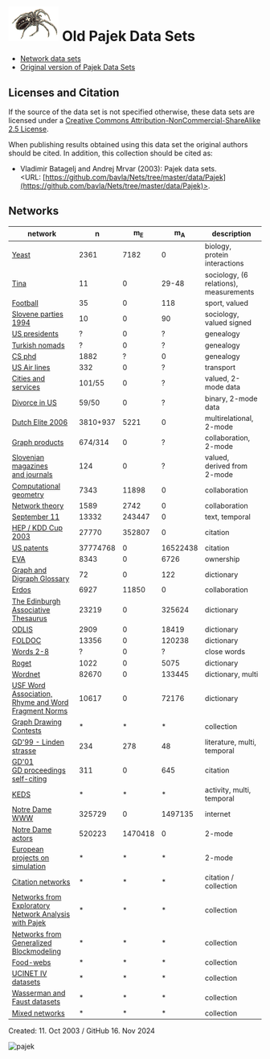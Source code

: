 
  

# <img src="pajek.gif" width=100>   Old Pajek Data Sets 

  * [Network data sets](https://github.com/bavla/Nets/tree/master/data)
  * [Original version of Pajek Data Sets](http://vlado.fmf.uni-lj.si/pub/networks/data/default.htm) 


## Licenses and Citation 


If the source of the data set is not specified otherwise, these data sets are licensed under a
[Creative Commons Attribution-NonCommercial-ShareAlike 2.5 License](http://creativecommons.org/licenses/by-nc-sa/2.5/).

When publishing results obtained using this data set the original authors should be cited.  In addition, this collection should be cited as:
  * Vladimir Batagelj  and Andrej Mrvar (2003): Pajek data sets.<br> <URL: [https://github.com/bavla/Nets/tree/master/data/Pajek](https://github.com/bavla/Nets/tree/master/data/Pajek)>.

## Networks 


| network  | n  | m<sub>E</sub> | m<sub>A</sub> | description |
| ------------------- | ------ | ------- | -------- | ------------------------- |
|[Yeast](./bio/Yeast/Yeast.md) |  2361 | 7182 | 0  | biology,<br>protein interactions |
|[Tina](./soc/Tina/Tina.md) |  11 |  0 |  29-48 | sociology, (6 relations),<br>measurements |
|[Football](./sport/Football.md) |  35 |  0 |  118 | sport, valued |
|[Slovene parties 1994](./soc/Samo/Stranke94.md) |   10 |  0 |  90 | sociology, valued signed |
|[US presidents](./ged/PRESDNTS.GED) |  ?  |  0 |   ?  | genealogy |
|[Turkish nomads](./ged/P-Tur.GED) |  ?  |  0 |  ?  | genealogy |
|[CS phd](./ged/CSphd.ZIP) |  1882 |  ?  |  0 | genealogy |
|[US Air lines](http://vlado.fmf.uni-lj.si/pub/networks/data/mix/USAir97.net) |    332 |       0 |  ?  | transport |
|[Cities and services](https://github.com/bavla/Nets/raw/refs/heads/master/data/Pajek/2mode/cities.zip) |  101/55 |      0 |  ?  | valued, 2-mode data|
|[Divorce in US](./2mode/divorce.net) |  59/50 |      0 |   ?  | binary, 2-mode data|
|[Dutch Elite 2006](./2mode/DutchElite.md) |    3810+937 |   5221 |      0 | multirelational, 2-mode |
|[Graph products](./2mode/sandi/Sandi.md) |  674/314 |      0 |   ?  | collaboration, 2-mode |
|[Slovenian magazines<br> and journals](./2mode/journals.md) |    124 |      0 |  ?  | valued,<br>derived from 2-mode|
|[Computational geometry](http://vlado.fmf.uni-lj.si/pub/networks/data/collab/geom.htm) |  7343 |  11898 |  0 | collaboration |
|[Network theory](http://vlado.fmf.uni-lj.si/pub/networks/data/collab/netscience.htm) |  1589 |  2742 |  0 | collaboration |
|[September 11](http://vlado.fmf.uni-lj.si/pub/networks/data/CRA/terror.htm) |  13332 |  243447 |      0 | text, temporal |
|[HEP / KDD Cup 2003](http://vlado.fmf.uni-lj.si/pub/networks/data/hep-th/hep-th.htm) |  27770 |  352807 |      0 | citation |
|[US patents](http://vlado.fmf.uni-lj.si/pub/networks/data/patents/Patents.htm) |  37774768 |      0 |  16522438 | citation |
|[EVA](http://vlado.fmf.uni-lj.si/pub/networks/data/econ/Eva/Eva.htm) |  8343 |      0 |  6726 | ownership|
|[Graph and Digraph Glossary](http://vlado.fmf.uni-lj.si/pub/networks/data/DIC/TG/glossTG.htm) |      72 |      0 |    122 | dictionary |
|[Erdos](http://vlado.fmf.uni-lj.si/pub/networks/data/Erdos/Erdos02.net) |   6927 |  11850 |      0 | collaboration |
|[The Edinburgh Associative Thesaurus](http://vlado.fmf.uni-lj.si/pub/networks/data/dic/eat/Eat.htm) |   23219 |      0 |  325624 | dictionary |
|[ODLIS](http://vlado.fmf.uni-lj.si/pub/networks/data/dic/odlis/Odlis.htm) |   2909 |      0 |  18419 | dictionary |
|[FOLDOC](http://vlado.fmf.uni-lj.si/pub/networks/data/dic/foldoc/foldoc.htm) |  13356 |      0 |  120238 | dictionary |
|[Words 2-8](http://vlado.fmf.uni-lj.si/pub/networks/data/dic/knuth/dic28.zip) |  ?  |      0 |   ?  | close words |
|[Roget](http://vlado.fmf.uni-lj.si/pub/networks/data/dic/roget/Roget.htm) |   1022 |      0 |   5075 | dictionary |
|[Wordnet](http://vlado.fmf.uni-lj.si/pub/networks/data/dic/Wordnet/Wordnet.htm) |  82670 |      0 |  133445 | dictionary, multi |
|[USF Word Association,<br>Rhyme and Word Fragment Norms](http://vlado.fmf.uni-lj.si/pub/networks/data/dic/fa/FreeAssoc.htm) |  10617 |      0 |  72176 | dictionary |
|[Graph Drawing Contests](http://vlado.fmf.uni-lj.si/pub/networks/data/GD/GD.htm) |  *  |  *  |  *  | collection |
|[GD'99 - Linden strasse](http://vlado.fmf.uni-lj.si/pub/networks/data/GD/a99m.zip) |  234 |   278 |    48 | literature, multi, temporal|
|[GD'01<br>GD proceedings self-citing](http://vlado.fmf.uni-lj.si/pub/networks/data/GD/a01.zip) |  311 |      0 |   645 | citation|
|[KEDS](http://vlado.fmf.uni-lj.si/pub/networks/data/KEDS/KEDS.htm) |    *  |    *  |    *  | activity, multi, temporal|
|[Notre Dame WWW](http://vlado.fmf.uni-lj.si/pub/networks/data/ND/NDnets.htm) |  325729 |      0 |  1497135 | internet|
|[Notre Dame actors](http://vlado.fmf.uni-lj.si/pub/networks/data/ND/NDnets.htm) |  520223 |  1470418 |  0 | 2-mode|
|[European projects on simulation](https://github.com/bavla/Nets/blob/master/data/Pajek/SimPro.zip) |  *  |  *  |  *  | 2-mode|
|[Citation networks](http://vlado.fmf.uni-lj.si/pub/networks/data/cite/default.htm) |   *  |   *  |   *  | citation / collection|
|[Networks from<br>Exploratory Network Analysis with Pajek](./esna/README.md) |  *  |   *  |   *  | collection|
|[Networks from Generalized Blockmodeling](http://vlado.fmf.uni-lj.si/pub/networks/data/GBM/default.htm) |   *  |   *  |   *  | collection|
|[Food-webs](./bio/FoodWeb/FoodWeb.md) |  *  |  *  |   *  | collection |
|[UCINET IV datasets](./ucinet/README.md) |      *  |      *  |      *  | collection|
|[Wasserman and Faust datasets](http://vlado.fmf.uni-lj.si/pub/networks/data/WaFa/default.htm) |      *  |      *  |      *  | collection |
|[Mixed networks](http://vlado.fmf.uni-lj.si/pub/networks/data/mix/mixed.htm) |      *  |      *  |      *  | collection |


Created: 11. Oct 2003 / GitHub 16. Nov 2024

![pajek](https://github.com/user-attachments/assets/bb2bfee6-ca10-495c-9a9d-f81842828ca2)


